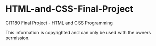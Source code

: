 # HTML-and-CSS-Final-Project
CIT180 Final Project - HTML and CSS Programming


This information is copyrighted and can only be used with the owners permission.
